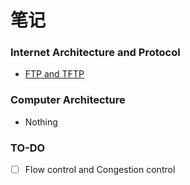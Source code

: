 # 笔记
### Internet Architecture and Protocol
- [FTP and TFTP](post/2019-11-03-FTP-and-TFTP.md)
### Computer Architecture
- Nothing

### TO-DO
- [ ] Flow control and Congestion control